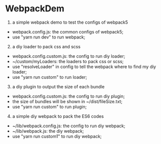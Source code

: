 # WebpackDem 

1. a simple webpack demo to test the configs of webpack5
- webpack.config.js: the common configs of webpack5;
- use "yarn run dev" to run webpack;

2. a diy loader to pack css and scss
- webpack.config.custom.js: the config to run diy loader;
- ~/custom/myLoaders: the loaders to pack css or scss;
- use "resolveLoader" in config to tell the webpack where to find my diy loader;
- use "yarn run custom" to run loader;

3. a diy plugin to output the size of each bundle
- webpack.config.custom.js: the config to run diy plugin;
- the size of bundles will be shown in ~/dist/fileSize.txt;
- use "yarn run custom" to run plugin;


4. a simple diy webpack to pack the ES6 codes
- ~/lib/webpack.config.js: the config to run diy webpack;
- ~/lib/webpack.js: the diy webpack;
- use "yarn run custom1" to run diy webpack;